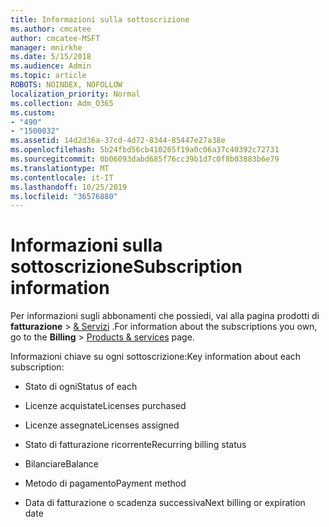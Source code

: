 ```yaml
---
title: Informazioni sulla sottoscrizione
ms.author: cmcatee
author: cmcatee-MSFT
manager: mnirkhe
ms.date: 5/15/2018
ms.audience: Admin
ms.topic: article
ROBOTS: NOINDEX, NOFOLLOW
localization_priority: Normal
ms.collection: Adm_O365
ms.custom:
- "490"
- "1500032"
ms.assetid: 14d2d36a-37cd-4d72-8344-85447e27a38e
ms.openlocfilehash: 5b24fbd56cb410265f19a0c06a37c40392c72731
ms.sourcegitcommit: 0b06093dabd685f76cc39b1d7c0f8b03883b6e79
ms.translationtype: MT
ms.contentlocale: it-IT
ms.lasthandoff: 10/25/2019
ms.locfileid: "36576880"
---
```

# <a name="subscription-information"></a><span data-ttu-id="34442-102">Informazioni sulla sottoscrizione</span><span class="sxs-lookup"><span data-stu-id="34442-102">Subscription information</span></span>

<span data-ttu-id="34442-103">Per informazioni sugli abbonamenti che possiedi, vai alla pagina prodotti di **fatturazione** \> [& Servizi](https://go.microsoft.com/fwlink/p/?linkid=842054) .</span><span class="sxs-lookup"><span data-stu-id="34442-103">For information about the subscriptions you own, go to the **Billing** \> [Products & services](https://go.microsoft.com/fwlink/p/?linkid=842054) page.</span></span>
  
<span data-ttu-id="34442-104">Informazioni chiave su ogni sottoscrizione:</span><span class="sxs-lookup"><span data-stu-id="34442-104">Key information about each subscription:</span></span>
  
- <span data-ttu-id="34442-105">Stato di ogni</span><span class="sxs-lookup"><span data-stu-id="34442-105">Status of each</span></span>

- <span data-ttu-id="34442-106">Licenze acquistate</span><span class="sxs-lookup"><span data-stu-id="34442-106">Licenses purchased</span></span>

- <span data-ttu-id="34442-107">Licenze assegnate</span><span class="sxs-lookup"><span data-stu-id="34442-107">Licenses assigned</span></span>

- <span data-ttu-id="34442-108">Stato di fatturazione ricorrente</span><span class="sxs-lookup"><span data-stu-id="34442-108">Recurring billing status</span></span>

- <span data-ttu-id="34442-109">Bilanciare</span><span class="sxs-lookup"><span data-stu-id="34442-109">Balance</span></span>

- <span data-ttu-id="34442-110">Metodo di pagamento</span><span class="sxs-lookup"><span data-stu-id="34442-110">Payment method</span></span>

- <span data-ttu-id="34442-111">Data di fatturazione o scadenza successiva</span><span class="sxs-lookup"><span data-stu-id="34442-111">Next billing or expiration date</span></span>